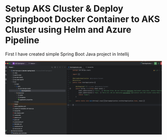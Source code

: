 
# Setup AKS Cluster & Deploy Springboot Docker Container to AKS Cluster using Helm and Azure Pipeline

First I have created simple Spring Boot Java project in Intellij

![alt text](image.png)
